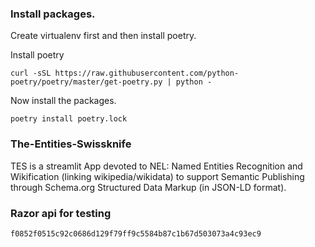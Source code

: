 ### Install packages.
Create virtualenv first and then install poetry.

Install poetry
```shell
curl -sSL https://raw.githubusercontent.com/python-poetry/poetry/master/get-poetry.py | python -
```
Now install the packages.

```shell
poetry install poetry.lock
```

### The-Entities-Swissknife
TES is a streamlit App devoted to NEL: Named Entities Recognition and Wikification (linking wikipedia/wikidata) to support Semantic Publishing through Schema.org Structured Data Markup (in JSON-LD format).


### Razor api for testing
```text
f0852f0515c92c0686d129f79ff9c5584b87c1b67d503073a4c93ec9
```
